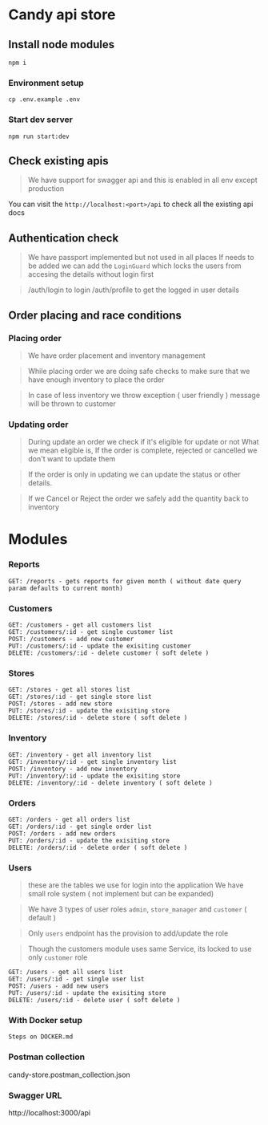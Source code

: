 # Candy api store

## Install node modules
```shell
npm i
```

### Environment setup
```shell
cp .env.example .env
```
### Start dev server

```shell
npm run start:dev
```

## Check existing apis
> We have support for swagger api and this is enabled in all env except production

You can visit the `http://localhost:<port>/api` to check all the existing api docs

## Authentication check

> We have passport implemented but not used in all places
> If needs to be added we can add the `LoginGuard` which locks the users from accesing the details without login first

> /auth/login to login
> /auth/profile to get the logged in user details

## Order placing and race conditions

### Placing order
> We have order placement and inventory management

> While placing order we are doing safe checks to make sure that we have enough inventory to place the order

> In case of less inventory we throw exception ( user friendly ) message will be thrown to customer

### Updating order

> During update an order we check if it's eligible for update or not
> What we mean eligible is, If the order is complete, rejected or cancelled we don't want to update them


> If the order is only in updating we can update the status or other details.

> If we Cancel or Reject the order we safely add the quantity back to inventory


# Modules

### Reports
```
GET: /reports - gets reports for given month ( without date query param defaults to current month)
```

### Customers
```
GET: /customers - get all customers list
GET: /customers/:id - get single customer list
POST: /customers - add new customer
PUT: /customers/:id - update the exisiting customer
DELETE: /customers/:id - delete customer ( soft delete )
```

### Stores
```
GET: /stores - get all stores list
GET: /stores/:id - get single store list
POST: /stores - add new store
PUT: /stores/:id - update the exisiting store
DELETE: /stores/:id - delete store ( soft delete )
```

### Inventory
```
GET: /inventory - get all inventory list
GET: /inventory/:id - get single inventory list
POST: /inventory - add new inventory
PUT: /inventory/:id - update the exisiting store
DELETE: /inventory/:id - delete inventory ( soft delete )
```


### Orders
```
GET: /orders - get all orders list
GET: /orders/:id - get single order list
POST: /orders - add new orders
PUT: /orders/:id - update the exisiting store
DELETE: /orders/:id - delete order ( soft delete )
```

### Users
> these are the tables we use for login into the application
> We have small role system ( not implement but can be expanded)

> We have 3 types of user roles `admin`, `store_manager` and `customer` ( default )

> Only `users` endpoint has the provision to add/update the role

> Though the customers module uses same Service, its locked to use only `customer` role
```
GET: /users - get all users list
GET: /users/:id - get single user list
POST: /users - add new users
PUT: /users/:id - update the exisiting store
DELETE: /users/:id - delete user ( soft delete )
```

### With Docker setup
```
Steps on DOCKER.md
```

### Postman collection
candy-store.postman_collection.json

### Swagger URL
http://localhost:3000/api
